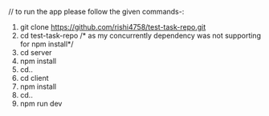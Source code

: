 // to run the app  please follow the given commands-:
1. git clone https://github.com/rishi4758/test-task-repo.git
2. cd test-task-repo
/* as my concurrently dependency was not supporting for npm install*/
3. cd server
4. npm install
5. cd..
6. cd client
7. npm install
8. cd..   
9. npm run dev


